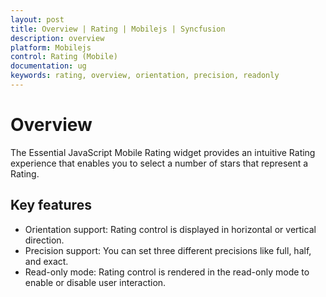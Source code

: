 ```yaml
---
layout: post
title: Overview | Rating | Mobilejs | Syncfusion
description: overview
platform: Mobilejs
control: Rating (Mobile)
documentation: ug
keywords: rating, overview, orientation, precision, readonly
---
```


# Overview

The Essential JavaScript Mobile Rating widget provides an intuitive Rating experience that enables you to select a number of stars that represent a Rating.

## Key features

* Orientation support: Rating control is displayed in horizontal or vertical direction.
* Precision support: You can set three different precisions like full, half, and exact.
* Read-only mode: Rating control is rendered in the read-only mode to enable or disable user interaction.
